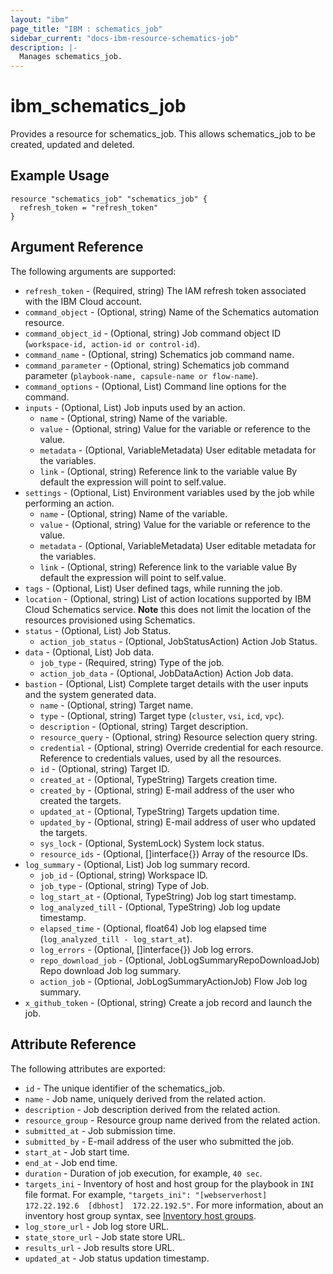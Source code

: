 ```yaml
---
layout: "ibm"
page_title: "IBM : schematics_job"
sidebar_current: "docs-ibm-resource-schematics-job"
description: |-
  Manages schematics_job.
---
```


# ibm\_schematics_job

Provides a resource for schematics_job. This allows schematics_job to be created, updated and deleted.

## Example Usage

```hcl
resource "schematics_job" "schematics_job" {
  refresh_token = "refresh_token"
}
```

## Argument Reference

The following arguments are supported:

* `refresh_token` - (Required, string) The IAM refresh token associated with the IBM Cloud account.
* `command_object` - (Optional, string) Name of the Schematics automation resource.
* `command_object_id` - (Optional, string) Job command object ID (`workspace-id, action-id or control-id`).
* `command_name` - (Optional, string) Schematics job command name.
* `command_parameter` - (Optional, string) Schematics job command parameter (`playbook-name, capsule-name or flow-name`).
* `command_options` - (Optional, List) Command line options for the command.
* `inputs` - (Optional, List) Job inputs used by an action.
  * `name` - (Optional, string) Name of the variable.
  * `value` - (Optional, string) Value for the variable or reference to the value.
  * `metadata` - (Optional, VariableMetadata) User editable metadata for the variables.
  * `link` - (Optional, string) Reference link to the variable value By default the expression will point to self.value.
* `settings` - (Optional, List) Environment variables used by the job while performing an action.
  * `name` - (Optional, string) Name of the variable.
  * `value` - (Optional, string) Value for the variable or reference to the value.
  * `metadata` - (Optional, VariableMetadata) User editable metadata for the variables.
  * `link` - (Optional, string) Reference link to the variable value By default the expression will point to self.value.
* `tags` - (Optional, List) User defined tags, while running the job.
* `location` - (Optional, string) List of action locations supported by IBM Cloud Schematics service.  **Note** this does not limit the location of the resources provisioned using Schematics.
* `status` - (Optional, List) Job Status.
  * `action_job_status` - (Optional, JobStatusAction) Action Job Status.
* `data` - (Optional, List) Job data.
  * `job_type` - (Required, string) Type of the job.
  * `action_job_data` - (Optional, JobDataAction) Action Job data.
* `bastion` - (Optional, List) Complete target details with the user inputs and the system generated data.
  * `name` - (Optional, string) Target name.
  * `type` - (Optional, string) Target type (`cluster`, `vsi`, `icd`, `vpc`).
  * `description` - (Optional, string) Target description.
  * `resource_query` - (Optional, string) Resource selection query string.
  * `credential` - (Optional, string) Override credential for each resource.  Reference to credentials values, used by all the resources.
  * `id` - (Optional, string) Target ID.
  * `created_at` - (Optional, TypeString) Targets creation time.
  * `created_by` - (Optional, string) E-mail address of the user who created the targets.
  * `updated_at` - (Optional, TypeString) Targets updation time.
  * `updated_by` - (Optional, string) E-mail address of user who updated the targets.
  * `sys_lock` - (Optional, SystemLock) System lock status.
  * `resource_ids` - (Optional, []interface{}) Array of the resource IDs.
* `log_summary` - (Optional, List) Job log summary record.
  * `job_id` - (Optional, string) Workspace ID.
  * `job_type` - (Optional, string) Type of Job.
  * `log_start_at` - (Optional, TypeString) Job log start timestamp.
  * `log_analyzed_till` - (Optional, TypeString) Job log update timestamp.
  * `elapsed_time` - (Optional, float64) Job log elapsed time (`log_analyzed_till - log_start_at`).
  * `log_errors` - (Optional, []interface{}) Job log errors.
  * `repo_download_job` - (Optional, JobLogSummaryRepoDownloadJob) Repo download Job log summary.
  * `action_job` - (Optional, JobLogSummaryActionJob) Flow Job log summary.
* `x_github_token` - (Optional, string) Create a job record and launch the job.

## Attribute Reference

The following attributes are exported:

* `id` - The unique identifier of the schematics_job.
* `name` - Job name, uniquely derived from the related action.
* `description` - Job description derived from the related action.
* `resource_group` - Resource group name derived from the related action.
* `submitted_at` - Job submission time.
* `submitted_by` - E-mail address of the user who submitted the job.
* `start_at` - Job start time.
* `end_at` - Job end time.
* `duration` - Duration of job execution, for example, `40 sec`.
* `targets_ini` - Inventory of host and host group for the playbook in `INI` file format. For example, `"targets_ini": "[webserverhost]  172.22.192.6  [dbhost]  172.22.192.5"`. For more information, about an inventory host group syntax, see [Inventory host groups](/docs/schematics?topic=schematics-schematics-cli-reference#schematics-inventory-host-grps).
* `log_store_url` - Job log store URL.
* `state_store_url` - Job state store URL.
* `results_url` - Job results store URL.
* `updated_at` - Job status updation timestamp.
